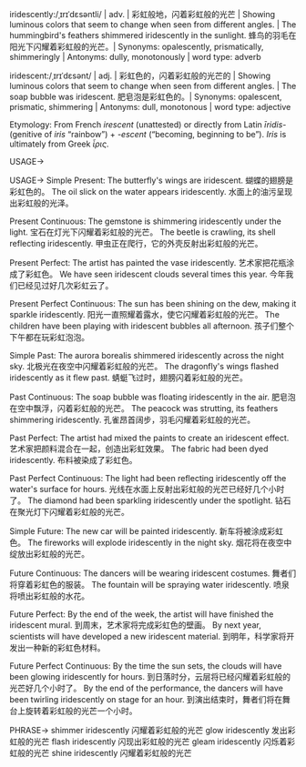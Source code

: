 iridescently:/ˌɪrɪˈdɛsəntli/ | adv. | 彩虹般地，闪着彩虹般的光芒 | Showing luminous colors that seem to change when seen from different angles. | The hummingbird's feathers shimmered iridescently in the sunlight.  蜂鸟的羽毛在阳光下闪耀着彩虹般的光芒。| Synonyms: opalescently, prismatically, shimmeringly | Antonyms: dully, monotonously | word type: adverb

iridescent:/ˌɪrɪˈdɛsənt/ | adj. | 彩虹色的，闪着彩虹般的光芒的 | Showing luminous colors that seem to change when seen from different angles. |  The soap bubble was iridescent. 肥皂泡是彩虹色的。| Synonyms: opalescent, prismatic, shimmering | Antonyms: dull, monotonous | word type: adjective

Etymology:  From French *irescent* (unattested) or directly from Latin *īridis-* (genitive of *iris* “rainbow”) + *-escent* (“becoming, beginning to be”). *Iris* is ultimately from Greek *ἶρις*.

USAGE->

USAGE->
Simple Present:
The butterfly's wings are iridescent. 蝴蝶的翅膀是彩虹色的。
The oil slick on the water appears iridescently. 水面上的油污呈现出彩虹般的光泽。

Present Continuous:
The gemstone is shimmering iridescently under the light. 宝石在灯光下闪耀着彩虹般的光芒。
The beetle is crawling, its shell reflecting iridescently. 甲虫正在爬行，它的外壳反射出彩虹般的光芒。


Present Perfect:
The artist has painted the vase iridescently. 艺术家把花瓶涂成了彩虹色。
We have seen iridescent clouds several times this year. 今年我们已经见过好几次彩虹云了。

Present Perfect Continuous:
The sun has been shining on the dew, making it sparkle iridescently.  阳光一直照耀着露水，使它闪耀着彩虹般的光芒。
The children have been playing with iridescent bubbles all afternoon. 孩子们整个下午都在玩彩虹泡泡。


Simple Past:
The aurora borealis shimmered iridescently across the night sky. 北极光在夜空中闪耀着彩虹般的光芒。
The dragonfly's wings flashed iridescently as it flew past. 蜻蜓飞过时，翅膀闪着彩虹般的光芒。

Past Continuous:
The soap bubble was floating iridescently in the air. 肥皂泡在空中飘浮，闪着彩虹般的光芒。
The peacock was strutting, its feathers shimmering iridescently.  孔雀昂首阔步，羽毛闪耀着彩虹般的光芒。

Past Perfect:
The artist had mixed the paints to create an iridescent effect. 艺术家把颜料混合在一起，创造出彩虹效果。
The fabric had been dyed iridescently. 布料被染成了彩虹色。


Past Perfect Continuous:
The light had been reflecting iridescently off the water's surface for hours. 光线在水面上反射出彩虹般的光芒已经好几个小时了。
The diamond had been sparkling iridescently under the spotlight. 钻石在聚光灯下闪耀着彩虹般的光芒。

Simple Future:
The new car will be painted iridescently. 新车将被涂成彩虹色。
The fireworks will explode iridescently in the night sky. 烟花将在夜空中绽放出彩虹般的光芒。

Future Continuous:
The dancers will be wearing iridescent costumes. 舞者们将穿着彩虹色的服装。
The fountain will be spraying water iridescently. 喷泉将喷出彩虹般的水花。

Future Perfect:
By the end of the week, the artist will have finished the iridescent mural. 到周末，艺术家将完成彩虹色的壁画。
By next year, scientists will have developed a new iridescent material. 到明年，科学家将开发出一种新的彩虹色材料。

Future Perfect Continuous:
By the time the sun sets, the clouds will have been glowing iridescently for hours. 到日落时分，云层将已经闪耀着彩虹般的光芒好几个小时了。
By the end of the performance, the dancers will have been twirling iridescently on stage for an hour. 到演出结束时，舞者们将在舞台上旋转着彩虹般的光芒一个小时。


PHRASE->
shimmer iridescently 闪耀着彩虹般的光芒
glow iridescently  发出彩虹般的光芒
flash iridescently  闪现出彩虹般的光芒
gleam iridescently  闪烁着彩虹般的光芒
shine iridescently  闪耀着彩虹般的光芒
